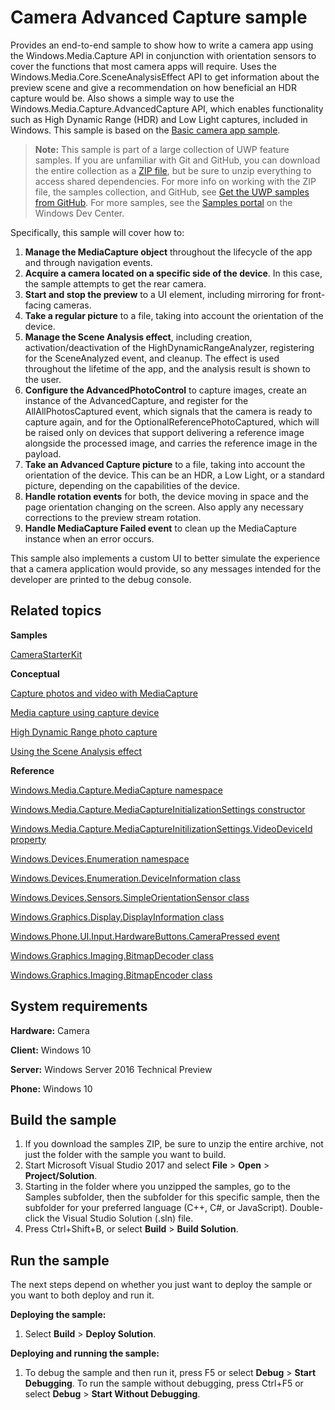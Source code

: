 ﻿<!---
  category: AudioVideoAndCamera 
  samplefwlink: http://go.microsoft.com/fwlink/p/?LinkId=620517
--->

# Camera Advanced Capture sample

Provides an end-to-end sample to show how to write a camera app using the Windows.Media.Capture API in 
conjunction with orientation sensors to cover the functions that most camera apps will require. 
Uses the Windows.Media.Core.SceneAnalysisEffect API to get information about the preview scene and give a 
recommendation on how beneficial an HDR capture would be. Also shows a simple way to use the 
Windows.Media.Capture.AdvancedCapture API, which enables functionality such as High Dynamic Range (HDR) 
and Low Light captures, included in Windows. This sample is based on the [Basic camera app sample](../CameraStarterKit).

> **Note:** This sample is part of a large collection of UWP feature samples. 
> If you are unfamiliar with Git and GitHub, you can download the entire collection as a 
> [ZIP file](https://github.com/Microsoft/Windows-universal-samples/archive/master.zip), but be 
> sure to unzip everything to access shared dependencies. For more info on working with the ZIP file, 
> the samples collection, and GitHub, see [Get the UWP samples from GitHub](https://aka.ms/ovu2uq). 
> For more samples, see the [Samples portal](https://aka.ms/winsamples) on the Windows Dev Center. 

Specifically, this sample will cover how to:

1. **Manage the MediaCapture object** throughout the lifecycle of the app and through navigation events.
2. **Acquire a camera located on a specific side of the device**. In this case, the sample attempts to get the rear camera.
3. **Start and stop the preview** to a UI element, including mirroring for front-facing cameras.
4. **Take a regular picture** to a file, taking into account the orientation of the device.
5. **Manage the Scene Analysis effect**, including creation, activation/deactivation of the HighDynamicRangeAnalyzer, registering for the SceneAnalyzed event, and cleanup. The effect is used throughout the lifetime of the app, and the analysis result is shown to the user.
6. **Configure the AdvancedPhotoControl** to capture images, create an instance of the AdvancedCapture, and register for the AllAllPhotosCaptured event, which signals that the camera is ready to capture again, and for the OptionalReferencePhotoCaptured, which will be raised only on devices that support delivering a reference image alongside the processed image, and carries the reference image in the payload.
7. **Take an Advanced Capture picture** to a file, taking into account the orientation of the device. This can be an HDR, a Low Light, or a standard picture, depending on the capabilities of the device.
8. **Handle rotation events** for both, the device moving in space and the page orientation changing on the screen. Also apply any necessary corrections to the preview stream rotation.
9. **Handle MediaCapture Failed event** to clean up the MediaCapture instance when an error occurs.

This sample also implements a custom UI to better simulate the experience that a camera application would provide, so any messages intended for the developer are printed to the debug console.

## Related topics

**Samples**

[CameraStarterKit](/Samples/CameraStarterKit)

**Conceptual**

[Capture photos and video with MediaCapture](https://msdn.microsoft.com/library/windows/apps/mt243896)

[Media capture using capture device](https://code.msdn.microsoft.com/windowsapps/Media-Capture-Sample-adf87622)

[High Dynamic Range photo capture](http://go.microsoft.com/fwlink/?LinkId=627230)

[Using the Scene Analysis effect](http://go.microsoft.com/fwlink/?LinkId=627231)

**Reference**

[Windows.Media.Capture.MediaCapture namespace](https://msdn.microsoft.com/library/windows/apps/windows.media.devices.aspx)

[Windows.Media.Capture.MediaCaptureInitializationSettings constructor](https://msdn.microsoft.com/library/windows/apps/windows.media.capture.mediacaptureinitializationsettings.mediacaptureinitializationsettings.aspx) 

[Windows.Media.Capture.MediaCaptureInitilizationSettings.VideoDeviceId property](https://msdn.microsoft.com/library/windows/apps/windows.media.capture.mediacaptureinitializationsettings.videodeviceid.aspx)

[Windows.Devices.Enumeration namespace](https://msdn.microsoft.com/library/windows/apps/windows.devices.enumeration.aspx)

[Windows.Devices.Enumeration.DeviceInformation class](https://msdn.microsoft.com/library/windows/apps/windows.devices.enumeration.deviceinformation)

[Windows.Devices.Sensors.SimpleOrientationSensor class](https://msdn.microsoft.com/library/windows/apps/windows.devices.sensors.simpleorientationsensor.aspx)

[Windows.Graphics.Display.DisplayInformation class](https://msdn.microsoft.com/library/windows/apps/windows.graphics.display.displayinformation.aspx)

[Windows.Phone.UI.Input.HardwareButtons.CameraPressed event](https://msdn.microsoft.com/library/windows/apps/windows.phone.ui.input.hardwarebuttons.camerapressed.aspx)

[Windows.Graphics.Imaging.BitmapDecoder class](https://msdn.microsoft.com/library/windows/apps/windows.graphics.imaging.bitmapdecoder.aspx)

[Windows.Graphics.Imaging.BitmapEncoder class](https://msdn.microsoft.com/library/windows/apps/windows.graphics.imaging.bitmapencoder.aspx)

## System requirements

**Hardware:** Camera

**Client:** Windows 10

**Server:** Windows Server 2016 Technical Preview

**Phone:** Windows 10

## Build the sample

1. If you download the samples ZIP, be sure to unzip the entire archive, not just the folder with the sample you want to build. 
2. Start Microsoft Visual Studio 2017 and select **File** \> **Open** \> **Project/Solution**.
3. Starting in the folder where you unzipped the samples, go to the Samples subfolder, then the subfolder for this specific sample, then the subfolder for your preferred language (C++, C#, or JavaScript). Double-click the Visual Studio Solution (.sln) file.
4. Press Ctrl+Shift+B, or select **Build** \> **Build Solution**.

## Run the sample

The next steps depend on whether you just want to deploy the sample or you want to both deploy and run it.

**Deploying the sample:**

1.  Select **Build** \> **Deploy Solution**.

**Deploying and running the sample:**

1.  To debug the sample and then run it, press F5 or select **Debug** \> **Start Debugging**. To run the sample without debugging, press Ctrl+F5 or select **Debug** \> **Start Without Debugging**.


